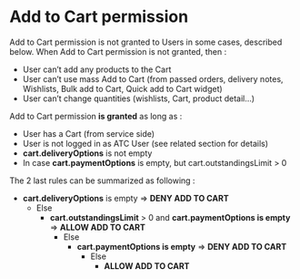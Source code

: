 # **Add to Cart permission**

Add to Cart permission is not granted to Users in some cases, described below. When Add to Cart permission is not granted, then :

* User can’t add any products to the Cart
* User can’t use mass Add to Cart (from passed orders, delivery notes, Wishlists, Bulk add to Cart, Quick add to Cart widget)
* User can’t change quantities (wishlists, Cart, product detail…)

Add to Cart permission **is granted** as long as :

* User has a Cart (from service side)
* User is not logged in as ATC User (see related section for details)
* **cart.deliveryOptions** is not empty 
* In case **cart.paymentOptions** is empty, but cart.outstandingsLimit > 0

The 2 last rules can be summarized as following : 

* **cart.deliveryOptions** is empty => **DENY ADD TO CART**
	* Else
		* **cart.outstandingsLimit** > 0 and **cart.paymentOptions is empty** => **ALLOW ADD TO CART**
			* Else
				* **cart.paymentOptions is empty** => **DENY ADD TO CART**
					* Else
						* **ALLOW ADD TO CART**


